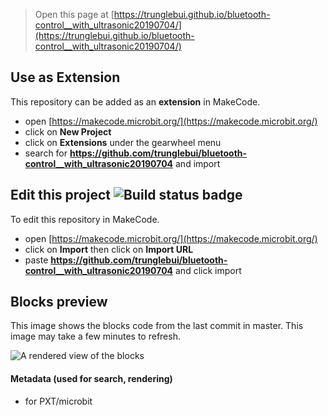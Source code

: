 
> Open this page at [https://trunglebui.github.io/bluetooth-control__with_ultrasonic20190704/](https://trunglebui.github.io/bluetooth-control__with_ultrasonic20190704/)

## Use as Extension

This repository can be added as an **extension** in MakeCode.

* open [https://makecode.microbit.org/](https://makecode.microbit.org/)
* click on **New Project**
* click on **Extensions** under the gearwheel menu
* search for **https://github.com/trunglebui/bluetooth-control__with_ultrasonic20190704** and import

## Edit this project ![Build status badge](https://github.com/trunglebui/bluetooth-control__with_ultrasonic20190704/workflows/MakeCode/badge.svg)

To edit this repository in MakeCode.

* open [https://makecode.microbit.org/](https://makecode.microbit.org/)
* click on **Import** then click on **Import URL**
* paste **https://github.com/trunglebui/bluetooth-control__with_ultrasonic20190704** and click import

## Blocks preview

This image shows the blocks code from the last commit in master.
This image may take a few minutes to refresh.

![A rendered view of the blocks](https://github.com/trunglebui/bluetooth-control__with_ultrasonic20190704/raw/master/.github/makecode/blocks.png)

#### Metadata (used for search, rendering)

* for PXT/microbit
<script src="https://makecode.com/gh-pages-embed.js"></script><script>makeCodeRender("{{ site.makecode.home_url }}", "{{ site.github.owner_name }}/{{ site.github.repository_name }}");</script>
